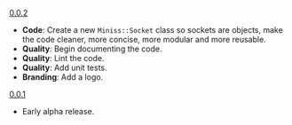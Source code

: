 [0.0.2](https://github.com/noraj/miniss/releases/tag/0.0.2)

- **Code**: Create a new `Miniss::Socket` class so sockets are objects, make the code cleaner, more concise, more modular and more reusable.
- **Quality**: Begin documenting the code.
- **Quality**: Lint the code.
- **Quality**: Add unit tests.
- **Branding**: Add a logo.

[0.0.1](https://github.com/noraj/miniss/releases/tag/0.0.1)

- Early alpha release.
